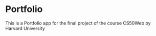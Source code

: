 # Portfolio
This is a Portfolio app for the final project of the course CS50Web by Harvard University

